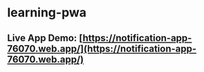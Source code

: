 # learning-pwa


## Live App Demo: [https://notification-app-76070.web.app/](https://notification-app-76070.web.app/)

 
